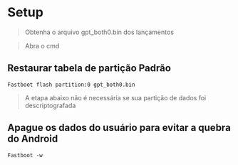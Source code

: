 # Setup

> Obtenha o arquivo gpt_both0.bin dos lançamentos

> Abra o cmd

## Restaurar tabela de partição Padrão
```
Fastboot flash partition:0 gpt_both0.bin
```

> A etapa abaixo não é necessária se sua partição de dados foi descriptografada

## Apague os dados do usuário para evitar a quebra do Android
```
Fastboot -w
```
